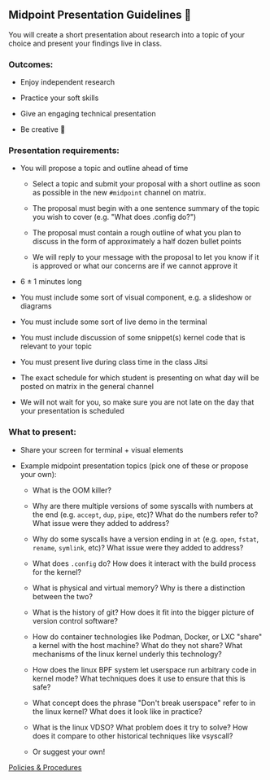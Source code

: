 ## Midpoint Presentation Guidelines 🔬

You will create a short presentation about research into a topic of your choice and present your findings live in class.

### Outcomes:

- Enjoy independent research

- Practice your soft skills

- Give an engaging technical presentation

- Be creative 🙂

### Presentation requirements:

- You will propose a topic and outline ahead of time

    - Select a topic and submit your proposal with a short outline as soon as possible in the new `#midpoint` channel on matrix.

    - The proposal must begin with a one sentence summary of the topic you wish to cover (e.g. "What does .config do?")

    - The proposal must contain a rough outline of what you plan to discuss in the form of approximately a half dozen bullet points

    - We will reply to your message with the proposal to let you know if it is approved or what our concerns are if we cannot approve it
    
- 6 ± 1 minutes long

- You must include some sort of visual component, e.g. a slideshow or diagrams

- You must include some sort of live demo in the terminal

- You must include discussion of some snippet(s) kernel code that is relevant to your topic

- You must present live during class time in the class Jitsi

- The exact schedule for which student is presenting on what day will be posted on matrix in the general channel

- We will not wait for you, so make sure you are not late on the day that your presentation is scheduled

### What to present:

- Share your screen for terminal + visual elements

- Example midpoint presentation topics (pick one of these or propose your own):

    - What is the OOM killer?

    - Why are there multiple versions of some syscalls with numbers at the end (e.g. `accept`, `dup`, `pipe`, etc)? What do the numbers refer to? What issue were they added to address?

    - Why do some syscalls have a version ending in `at` (e.g. `open`, `fstat`, `rename`, `symlink`, etc)? What issue were they added to address?

    - What does `.config` do? How does it interact with the build process for the kernel?

    - What is physical and virtual memory? Why is there a distinction between the two?

    - What is the history of git? How does it fit into the bigger picture of version control software?

    - How do container technologies like Podman, Docker, or LXC "share" a kernel with the host machine? What do they not share? What mechanisms of the linux kernel underly this technology?

    - How does the linux BPF system let userspace run arbitrary code in kernel mode? What techniques does it use to ensure that this is safe?

    - What concept does the phrase "Don't break userspace" refer to in the linux kernel? What does it look like in practice?

    - What is the linux VDSO? What problem does it try to solve? How does it compare to other historical techniques like vsyscall?

    - Or suggest your own!

[Policies & Procedures](/faq/procedures.md)
